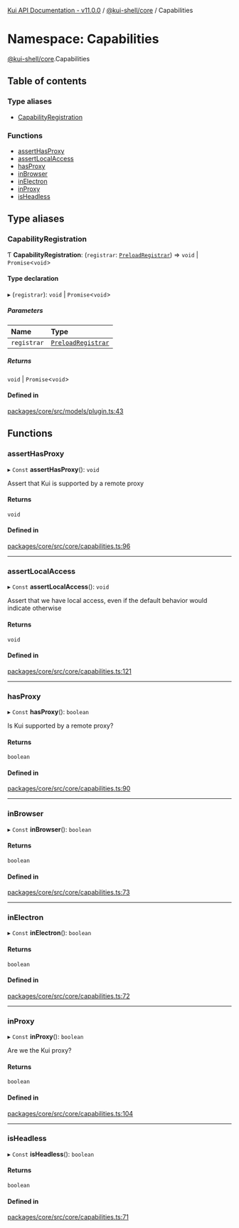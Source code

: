 [Kui API Documentation - v11.0.0](../README.md) / [@kui-shell/core](kui_shell_core.md) / Capabilities

# Namespace: Capabilities

[@kui-shell/core](kui_shell_core.md).Capabilities

## Table of contents

### Type aliases

- [CapabilityRegistration](kui_shell_core.Capabilities.md#capabilityregistration)

### Functions

- [assertHasProxy](kui_shell_core.Capabilities.md#asserthasproxy)
- [assertLocalAccess](kui_shell_core.Capabilities.md#assertlocalaccess)
- [hasProxy](kui_shell_core.Capabilities.md#hasproxy)
- [inBrowser](kui_shell_core.Capabilities.md#inbrowser)
- [inElectron](kui_shell_core.Capabilities.md#inelectron)
- [inProxy](kui_shell_core.Capabilities.md#inproxy)
- [isHeadless](kui_shell_core.Capabilities.md#isheadless)

## Type aliases

### CapabilityRegistration

Ƭ **CapabilityRegistration**: (`registrar`: [`PreloadRegistrar`](../interfaces/kui_shell_core.PreloadRegistrar.md)) => `void` \| `Promise`<`void`\>

#### Type declaration

▸ (`registrar`): `void` \| `Promise`<`void`\>

##### Parameters

| Name        | Type                                                                   |
| :---------- | :--------------------------------------------------------------------- |
| `registrar` | [`PreloadRegistrar`](../interfaces/kui_shell_core.PreloadRegistrar.md) |

##### Returns

`void` \| `Promise`<`void`\>

#### Defined in

[packages/core/src/models/plugin.ts:43](https://github.com/kubernetes-sigs/kui/blob/kui/packages/core/src/models/plugin.ts#L43)

## Functions

### assertHasProxy

▸ `Const` **assertHasProxy**(): `void`

Assert that Kui is supported by a remote proxy

#### Returns

`void`

#### Defined in

[packages/core/src/core/capabilities.ts:96](https://github.com/kubernetes-sigs/kui/blob/kui/packages/core/src/core/capabilities.ts#L96)

---

### assertLocalAccess

▸ `Const` **assertLocalAccess**(): `void`

Assert that we have local access, even if the default behavior
would indicate otherwise

#### Returns

`void`

#### Defined in

[packages/core/src/core/capabilities.ts:121](https://github.com/kubernetes-sigs/kui/blob/kui/packages/core/src/core/capabilities.ts#L121)

---

### hasProxy

▸ `Const` **hasProxy**(): `boolean`

Is Kui supported by a remote proxy?

#### Returns

`boolean`

#### Defined in

[packages/core/src/core/capabilities.ts:90](https://github.com/kubernetes-sigs/kui/blob/kui/packages/core/src/core/capabilities.ts#L90)

---

### inBrowser

▸ `Const` **inBrowser**(): `boolean`

#### Returns

`boolean`

#### Defined in

[packages/core/src/core/capabilities.ts:73](https://github.com/kubernetes-sigs/kui/blob/kui/packages/core/src/core/capabilities.ts#L73)

---

### inElectron

▸ `Const` **inElectron**(): `boolean`

#### Returns

`boolean`

#### Defined in

[packages/core/src/core/capabilities.ts:72](https://github.com/kubernetes-sigs/kui/blob/kui/packages/core/src/core/capabilities.ts#L72)

---

### inProxy

▸ `Const` **inProxy**(): `boolean`

Are we the Kui proxy?

#### Returns

`boolean`

#### Defined in

[packages/core/src/core/capabilities.ts:104](https://github.com/kubernetes-sigs/kui/blob/kui/packages/core/src/core/capabilities.ts#L104)

---

### isHeadless

▸ `Const` **isHeadless**(): `boolean`

#### Returns

`boolean`

#### Defined in

[packages/core/src/core/capabilities.ts:71](https://github.com/kubernetes-sigs/kui/blob/kui/packages/core/src/core/capabilities.ts#L71)
